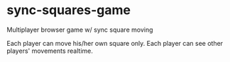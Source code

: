 # sync-squares-game
Multiplayer browser game w/ sync square moving

Each player can move his/her own square only.
Each player can see other players' movements realtime.
